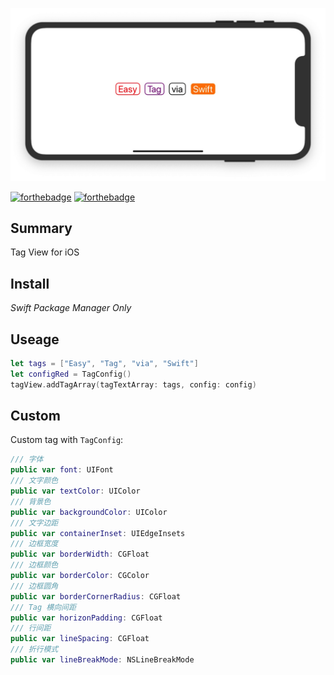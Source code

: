 ![header](https://raw.githubusercontent.com/akring/ImageTag/master/head.jpg?token=ABRZCZWV3ZOS3MXCMJILMD25IKM7A)

[![forthebadge](https://forthebadge.com/images/badges/made-with-swift.svg)](https://forthebadge.com)
[![forthebadge](https://forthebadge.com/images/badges/built-with-love.svg)](https://forthebadge.com)

## Summary

Tag View for iOS

## Install

*Swift Package Manager Only*

## Useage

```swift
let tags = ["Easy", "Tag", "via", "Swift"]
let configRed = TagConfig()
tagView.addTagArray(tagTextArray: tags, config: config)
```

## Custom

Custom tag with `TagConfig`:

```swift
/// 字体
public var font: UIFont
/// 文字颜色
public var textColor: UIColor
/// 背景色
public var backgroundColor: UIColor
/// 文字边距
public var containerInset: UIEdgeInsets
/// 边框宽度
public var borderWidth: CGFloat
/// 边框颜色
public var borderColor: CGColor
/// 边框圆角
public var borderCornerRadius: CGFloat
/// Tag 横向间距
public var horizonPadding: CGFloat
/// 行间距
public var lineSpacing: CGFloat
/// 折行模式
public var lineBreakMode: NSLineBreakMode
```
